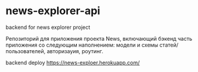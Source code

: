 # news-explorer-api

backend for news explorer project

Репозиторий для приложения проекта News, включающий бэкенд часть приложения со следующим наполнением: модели и схемы статей/пользователей, авторизауия, роутинг.

backend deploy https://news-exploer.herokuapp.com/

